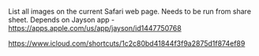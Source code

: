 List all images on the current Safari web page. Needs to be run from share sheet. Depends on Jayson app - https://apps.apple.com/us/app/jayson/id1447750768

https://www.icloud.com/shortcuts/1c2c80bd41844f3f9a2875d1f874ef89